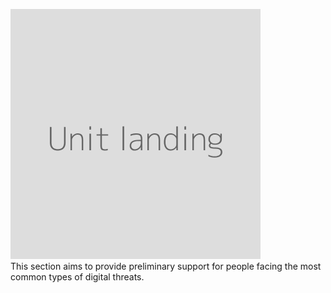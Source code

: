 ![](unit.png)
<br>
This section aims to provide preliminary support for people facing the most common types of digital threats.
